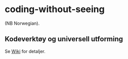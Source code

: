 # coding-without-seeing

(NB Norwegian).

## Kodeverktøy og universell utforming

Se [Wiki](https://github.com/oivron/coding-without-seeing/wiki) for detaljer.

